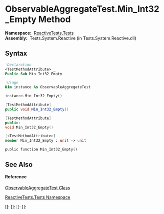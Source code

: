 # ObservableAggregateTest.Min\_Int32\_Empty Method

**Namespace:**  [ReactiveTests.Tests](ReactiveTests.Tests\ReactiveTests.Tests.md)  
**Assembly:**  Tests.System.Reactive (in Tests.System.Reactive.dll)

## Syntax

```vb
'Declaration
<TestMethodAttribute> _
Public Sub Min_Int32_Empty
```

```vb
'Usage
Dim instance As ObservableAggregateTest

instance.Min_Int32_Empty()
```

```csharp
[TestMethodAttribute]
public void Min_Int32_Empty()
```

```c++
[TestMethodAttribute]
public:
void Min_Int32_Empty()
```

```fsharp
[<TestMethodAttribute>]
member Min_Int32_Empty : unit -> unit 
```

```jscript
public function Min_Int32_Empty()
```

## See Also

#### Reference

[ObservableAggregateTest Class](ObservableAggregateTest\ObservableAggregateTest.md)

[ReactiveTests.Tests Namespace](ReactiveTests.Tests\ReactiveTests.Tests.md)

[]: 
[]: 
[]: 
[]: 